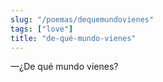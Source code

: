 ```yaml
---
slug: "/poemas/dequemundovienes"
tags: ["love"]
title: "de-qué-mundo-vienes"
---
```

—¿De qué mundo vienes?